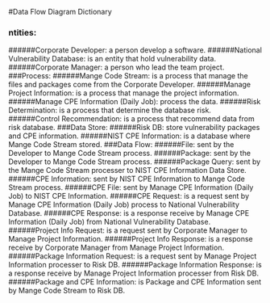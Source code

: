 #Data Flow Diagram Dictionary

### ntities:
######Corporate Developer: a person develop a software.
######National Vulnerability Database: is an entity that hold vulnerability data.
######Corporate Manager: a person who lead the team project.
###Process:
######Mange Code Stream: is a process that manage the files and packages come from the Corporate Developer. 
######Manage Project Information: is a process that manage the project information.
######Manage CPE Information (Daily Job): process the data.
######Risk Determination: is a process that determine the database risk.
######Control Recommendation: is a process that recommend data from risk database.
###Data Store:
######Risk DB: store vulnerability packages and CPE information.
######NIST CPE Information: is a database where Mange Code Stream stored.
###Data Flow:
######File: sent by the Developer to Mange Code Stream process.
######Package: sent by the Developer to Mange Code Stream process.
######Package Query: sent by the Mange Code Stream processer to NIST CPE Information Data Store.
######CPE Information: sent by NIST CPE Information to Mange Code Stream process.
######CPE File: sent by Manage CPE Information (Daily Job) to NIST CPE Information.
######CPE Request: is a request sent by Manage CPE Information (Daily Job) process to National Vulnerability Database.
######CPE Response: is a response receive by Manage CPE Information (Daily Job) from National Vulnerability Database.
######Project Info Request: is a request sent by Corporate Manager to Manage Project Information.
######Project Info Response: is a response receive by Corporate Manager from Manage Project Information.
######Package Information Request: is a request sent by Manage Project Information processer to Risk DB.
######Package Information Response: is a response receive by Manage Project Information processer from Risk DB.
######Package and CPE Information: is Package and CPE Information sent by Mange Code Stream to Risk DB.
